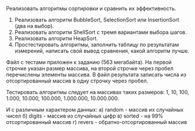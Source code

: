 Реализовать алгоритмы сортировки и сравнить их эффективность.
1. Реализовать алгоритм BubbleSort, SelectionSort или InsertionSort (два на выбор).
2. Реализовать алгоритм ShellSort с тремя вариантами выбора шагов.
3. Реализовать алгоритм HeapSort. 
4. Простестировать алгоритмы, заполнить таблицу по результатам измерений, написать свой вывод сравнения, какой алгоритм лучше.

Файл с тестами приложен к заданию (563 мегабайта).
На первой строчке указан размер массива, на второй строчке через пробел перечислены элементы массива.
В файл результата записать числа из отсортированный массив в одну строчку через пробел.

Тестировать алгоритмы следует на массивах таких размеров:
1, 10, 100, 1.000, 10.000, 100.000, 1.000.000, 10.000.000.

И с различным характером данных:
а) random - массив их случайных чисел 
б) digits - массив из случайных цифр
в) sorted - на 99% отсортированный массив
г) revers - обратно-отсортированный массив
